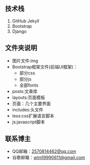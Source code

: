 ## 技术栈
1. GitHub Jekyll
2. Bootstrap
3. Django
## 文件夹说明
* 图片文件:img
* Bootstrap框架文件(前端UI框架)：
   * 部分css
   * 部分js
   * 全部fonts 
* posts:文章库
* layouts:页面模板
* 页面：几个主要界面
* includes:头文件
* less:css扩展语言脚本
* js:javascript脚本

## 联系博主
* QQ邮箱：2570814462@qq.com
* 谷歌邮箱：wlm19990611@gmail.com


